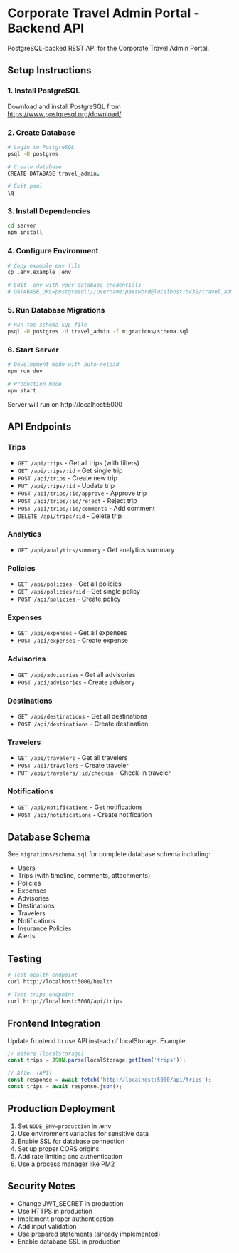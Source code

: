 # Corporate Travel Admin Portal - Backend API

PostgreSQL-backed REST API for the Corporate Travel Admin Portal.

## Setup Instructions

### 1. Install PostgreSQL

Download and install PostgreSQL from https://www.postgresql.org/download/

### 2. Create Database

```bash
# Login to PostgreSQL
psql -U postgres

# Create database
CREATE DATABASE travel_admin;

# Exit psql
\q
```

### 3. Install Dependencies

```bash
cd server
npm install
```

### 4. Configure Environment

```bash
# Copy example env file
cp .env.example .env

# Edit .env with your database credentials
# DATABASE_URL=postgresql://username:password@localhost:5432/travel_admin
```

### 5. Run Database Migrations

```bash
# Run the schema SQL file
psql -U postgres -d travel_admin -f migrations/schema.sql
```

### 6. Start Server

```bash
# Development mode with auto-reload
npm run dev

# Production mode
npm start
```

Server will run on http://localhost:5000

## API Endpoints

### Trips
- `GET /api/trips` - Get all trips (with filters)
- `GET /api/trips/:id` - Get single trip
- `POST /api/trips` - Create new trip
- `PUT /api/trips/:id` - Update trip
- `POST /api/trips/:id/approve` - Approve trip
- `POST /api/trips/:id/reject` - Reject trip
- `POST /api/trips/:id/comments` - Add comment
- `DELETE /api/trips/:id` - Delete trip

### Analytics
- `GET /api/analytics/summary` - Get analytics summary

### Policies
- `GET /api/policies` - Get all policies
- `GET /api/policies/:id` - Get single policy
- `POST /api/policies` - Create policy

### Expenses
- `GET /api/expenses` - Get all expenses
- `POST /api/expenses` - Create expense

### Advisories
- `GET /api/advisories` - Get all advisories
- `POST /api/advisories` - Create advisory

### Destinations
- `GET /api/destinations` - Get all destinations
- `POST /api/destinations` - Create destination

### Travelers
- `GET /api/travelers` - Get all travelers
- `POST /api/travelers` - Create traveler
- `PUT /api/travelers/:id/checkin` - Check-in traveler

### Notifications
- `GET /api/notifications` - Get notifications
- `POST /api/notifications` - Create notification

## Database Schema

See `migrations/schema.sql` for complete database schema including:
- Users
- Trips (with timeline, comments, attachments)
- Policies
- Expenses
- Advisories
- Destinations
- Travelers
- Notifications
- Insurance Policies
- Alerts

## Testing

```bash
# Test health endpoint
curl http://localhost:5000/health

# Test trips endpoint
curl http://localhost:5000/api/trips
```

## Frontend Integration

Update frontend to use API instead of localStorage. Example:

```javascript
// Before (localStorage)
const trips = JSON.parse(localStorage.getItem('trips'));

// After (API)
const response = await fetch('http://localhost:5000/api/trips');
const trips = await response.json();
```

## Production Deployment

1. Set `NODE_ENV=production` in .env
2. Use environment variables for sensitive data
3. Enable SSL for database connection
4. Set up proper CORS origins
5. Add rate limiting and authentication
6. Use a process manager like PM2

## Security Notes

- Change JWT_SECRET in production
- Use HTTPS in production
- Implement proper authentication
- Add input validation
- Use prepared statements (already implemented)
- Enable database SSL in production
